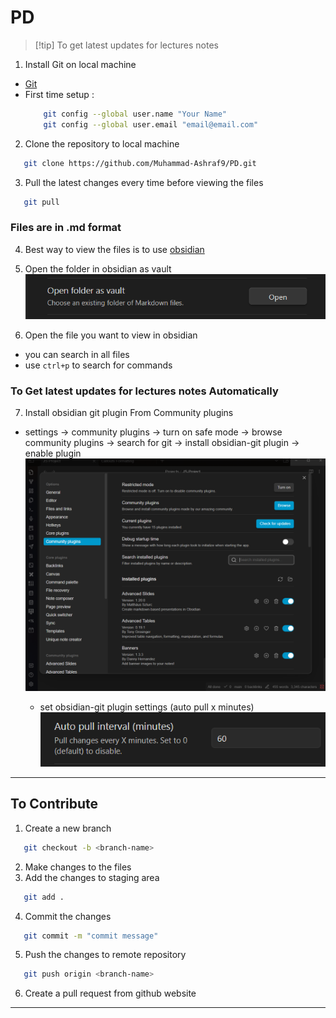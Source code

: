 # PD

> [!tip] To get latest updates for lectures notes

1. Install Git on local machine

- [Git](https://git-scm.com/downloads)
- First time setup :
  ```bash
      git config --global user.name "Your Name"
      git config --global user.email "email@email.com"
  ```

2. Clone the repository to local machine

```bash
   git clone https://github.com/Muhammad-Ashraf9/PD.git
```

3. Pull the latest changes every time before viewing the files

```bash
   git pull
```

### Files are in .md format

4.  Best way to view the files is to use [obsidian](https://obsidian.md/)

5.  Open the folder in obsidian as vault
    ![Alt text](image.png)

6.  Open the file you want to view in obsidian

- you can search in all files
- use `ctrl+p` to search for commands

### To Get latest updates for lectures notes Automatically

7.  Install obsidian git plugin From Community plugins

- settings -> community plugins -> turn on safe mode -> browse community plugins -> search for git -> install obsidian-git plugin -> enable plugin
  ![Alt text](image-1.png)

  - set obsidian-git plugin settings (auto pull x minutes)
    ![Alt text](image-2.png)

---

## To Contribute

1.  Create a new branch

```bash
   git checkout -b <branch-name>
```

2. Make changes to the files
3. Add the changes to staging area

```bash
   git add .
```

4. Commit the changes

```bash
   git commit -m "commit message"
```

5. Push the changes to remote repository

```bash
   git push origin <branch-name>
```

6. Create a pull request from github website

---
